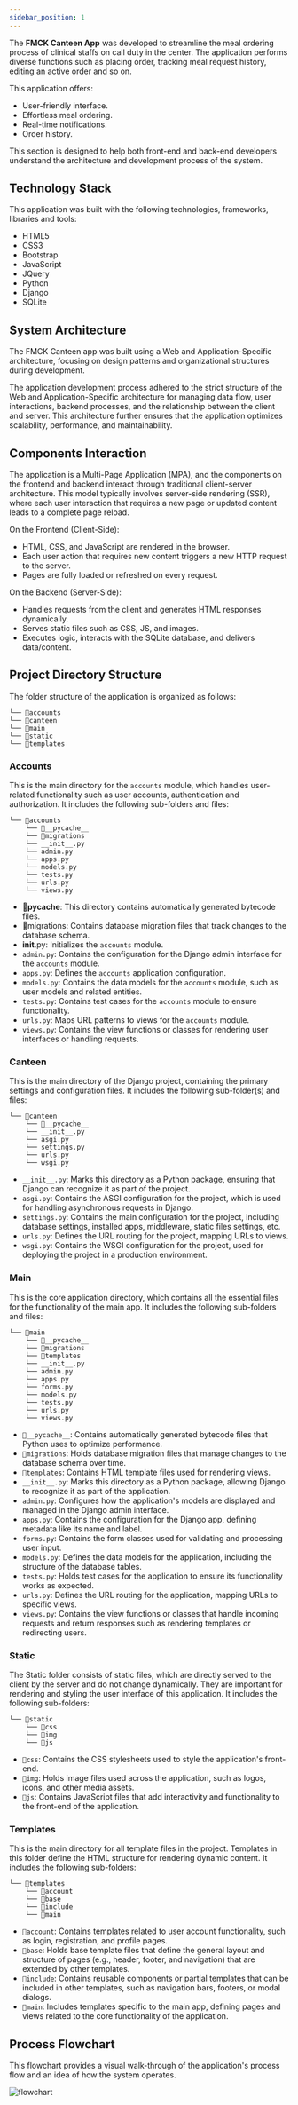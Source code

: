```yaml
---
sidebar_position: 1
---
```


The **FMCK Canteen App** was developed to streamline the meal ordering process of clinical staffs on call duty in the center. The application performs diverse functions such as placing order, tracking meal request history, editing an active order and so on.

This application offers:

- User-friendly interface.
- Effortless meal ordering.
- Real-time notifications.
- Order history.

This section is designed to help both front-end and back-end developers understand the architecture and development process of the system.

## Technology Stack

This application was built with the following technologies, frameworks, libraries and tools:

- HTML5
- CSS3
- Bootstrap
- JavaScript
- JQuery
- Python
- Django
- SQLite

## System Architecture

The FMCK Canteen app was built using a Web and Application-Specific architecture, focusing on design patterns and organizational structures during development.

The application development process adhered to the strict structure of the Web and Application-Specific architecture for managing data flow, user interactions, backend processes, and the relationship between the client and server. This architecture further ensures that the application optimizes scalability, performance, and maintainability.

## Components Interaction

The application is a Multi-Page Application (MPA), and the components on the frontend and backend interact through traditional client-server architecture. This model typically involves server-side rendering (SSR), where each user interaction that requires a new page or updated content leads to a complete page reload.

On the Frontend (Client-Side):

- HTML, CSS, and JavaScript are rendered in the browser.
- Each user action that requires new content triggers a new HTTP request to the server.
- Pages are fully loaded or refreshed on every request.

On the Backend (Server-Side):

- Handles requests from the client and generates HTML responses dynamically.
- Serves static files such as CSS, JS, and images.
- Executes logic, interacts with the SQLite database, and delivers data/content.

## Project Directory Structure

The folder structure of the application is organized as follows:

```
└── 📁accounts
└── 📁canteen
└── 📁main
└── 📁static
└── 📁templates
```

### Accounts

This is the main directory for the `accounts` module, which handles user-related functionality such as user accounts, authentication and authorization.
It includes the following sub-folders and files:

```
└── 📁accounts
    └── 📁__pycache__
    └── 📁migrations
    └── __init__.py
    └── admin.py
    └── apps.py
    └── models.py
    └── tests.py
    └── urls.py
    └── views.py
```

- 📁**pycache**: This directory contains automatically generated bytecode files.
- 📁migrations: Contains database migration files that track changes to the database schema.
- **init**.py: Initializes the `accounts` module.
- `admin.py`: Contains the configuration for the Django admin interface for the `accounts` module.
- `apps.py`: Defines the `accounts` application configuration.
- `models.py`: Contains the data models for the `accounts` module, such as user models and related entities.
- `tests.py`: Contains test cases for the `accounts` module to ensure functionality.
- `urls.py`: Maps URL patterns to views for the `accounts` module.
- `views.py`: Contains the view functions or classes for rendering user interfaces or handling requests.

### Canteen

This is the main directory of the Django project, containing the primary settings and configuration files.
It includes the following sub-folder(s) and files:

```
└── 📁canteen
    └── 📁__pycache__
    └── __init__.py
    └── asgi.py
    └── settings.py
    └── urls.py
    └── wsgi.py
```

- `__init__.py`: Marks this directory as a Python package, ensuring that Django can recognize it as part of the project.
- `asgi.py`: Contains the ASGI configuration for the project, which is used for handling asynchronous requests in Django.
- `settings.py`: Contains the main configuration for the project, including database settings, installed apps, middleware, static files settings, etc.
- `urls.py`: Defines the URL routing for the project, mapping URLs to views.
- `wsgi.py`: Contains the WSGI configuration for the project, used for deploying the project in a production environment.

### Main

This is the core application directory, which contains all the essential files for the functionality of the main app.
It includes the following sub-folders and files:

```
└── 📁main
    └── 📁__pycache__
    └── 📁migrations
    └── 📁templates
    └── __init__.py
    └── admin.py
    └── apps.py
    └── forms.py
    └── models.py
    └── tests.py
    └── urls.py
    └── views.py
```

- `📁__pycache__`: Contains automatically generated bytecode files that Python uses to optimize performance.
- `📁migrations`: Holds database migration files that manage changes to the database schema over time.
- `📁templates`: Contains HTML template files used for rendering views.
- `__init__.py`: Marks this directory as a Python package, allowing Django to recognize it as part of the application.
- `admin.py`: Configures how the application's models are displayed and managed in the Django admin interface.
- `apps.py`: Contains the configuration for the Django app, defining metadata like its name and label.
- `forms.py`: Contains the form classes used for validating and processing user input.
- `models.py`: Defines the data models for the application, including the structure of the database tables.
- `tests.py`: Holds test cases for the application to ensure its functionality works as expected.
- `urls.py`: Defines the URL routing for the application, mapping URLs to specific views.
- `views.py`: Contains the view functions or classes that handle incoming requests and return responses such as rendering templates or redirecting users.

### Static

The Static folder consists of static files, which are directly served to the client by the server and do not change dynamically. They are important for rendering and styling the user interface of this application.
It includes the following sub-folders:

```
└── 📁static
    └── 📁css
    └── 📁img
    └── 📁js
```

- `📁css`: Contains the CSS stylesheets used to style the application's front-end.
- `📁img`: Holds image files used across the application, such as logos, icons, and other media assets.
- `📁js`: Contains JavaScript files that add interactivity and functionality to the front-end of the application.

### Templates

This is the main directory for all template files in the project. Templates in this folder define the HTML structure for rendering dynamic content.
It includes the following sub-folders:

```
└── 📁templates
    └── 📁account
    └── 📁base
    └── 📁include
    └── 📁main
```

- `📁account`: Contains templates related to user account functionality, such as login, registration, and profile pages.
- `📁base`: Holds base template files that define the general layout and structure of pages (e.g., header, footer, and navigation) that are extended by other templates.
- `📁include`: Contains reusable components or partial templates that can be included in other templates, such as navigation bars, footers, or modal dialogs.
- `📁main`: Includes templates specific to the main app, defining pages and views related to the core functionality of the application.

## Process Flowchart

This flowchart provides a visual walk-through of the application's process flow and an idea of how the system operates.

![flowchart](../../static/img/Food_Ordering_Process_Flowchart.png "Meal Ordering Flowchart")
